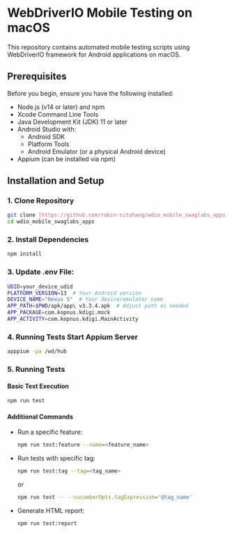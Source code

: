 # WebDriverIO Mobile Testing on macOS

This repository contains automated mobile testing scripts using WebDriverIO framework for Android applications on macOS.

## Prerequisites

Before you begin, ensure you have the following installed:
- Node.js (v14 or later) and npm
- Xcode Command Line Tools
- Java Development Kit (JDK) 11 or later
- Android Studio with:
  - Android SDK
  - Platform Tools
  - Android Emulator (or a physical Android device)
- Appium (can be installed via npm)

## Installation and Setup

### 1. Clone Repository
```bash
git clone [https://github.com/robin-sitohang/wdio_mobile_swaglabs_apps.git]
cd wdio_mobile_swaglabs_apps
```
### 2. Install Dependencies
```bash
npm install
```

### 3. Update .env File:
```bash
UDID=your_device_udid
PLATFORM_VERSION=13  # Your Android version
DEVICE_NAME="Nexus 5"  # Your device/emulator name
APP_PATH=$PWD/apk/app\ v3.3.4.apk  # Adjust path as needed
APP_PACKAGE=com.kopnus.kdigi.mock
APP_ACTIVITY=com.kopnus.kdigi.MainActivity
```



### 4. Running Tests Start Appium Server
```bash
apppium -pa /wd/hub
```

### 5. Running Tests

#### Basic Test Execution
```bash
npm run test
```

#### Additional Commands
- Run a specific feature:
  ```bash
  npm run test:feature --name=<feature_name>
  ```

- Run tests with specific tag:
  ```bash
  npm run test:tag --tag=<tag_name>
  ```
  or
  ```bash
  npm run test -- --cucumberOpts.tagExpression='@tag_name'
  ```

- Generate HTML report:
  ```bash
  npm run test:report
  ```
